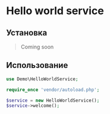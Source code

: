 # Hello world service

## Установка

> Coming soon

## Использование

```php
use Demo\HelloWorldService;

require_once 'vendor/autoload.php';

$service = new HelloWorldService();
$service->welcome();
```